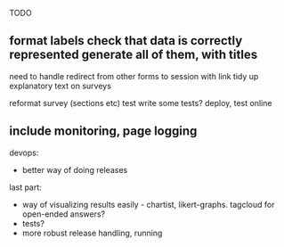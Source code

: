 TODO

format labels
check that data is correctly represented
generate all of them, with titles
---------------------

need to handle redirect from other forms to session with link
tidy up explanatory text on surveys

reformat survey (sections etc)
test
write some tests?
deploy, test online

include monitoring, page logging
--------------------------------------------------
devops:
  - better way of doing releases

last part:
  - way of visualizing results easily - chartist, likert-graphs. tagcloud for open-ended answers?
  - tests?
  - more robust release handling, running
